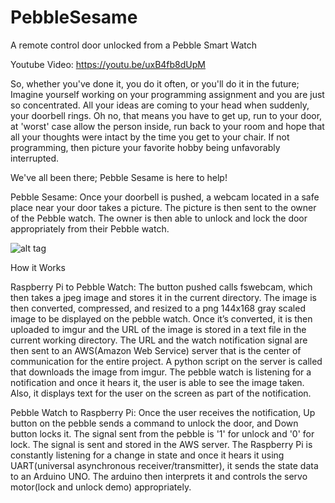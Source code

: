 # PebbleSesame
A remote control door unlocked from a Pebble Smart Watch

Youtube Video: https://youtu.be/uxB4fb8dUpM

So, whether you've done it, you do it often, or you'll do it in the future; Imagine yourself working on your programming assignment and you are just so concentrated. All your ideas are coming to your head when suddenly, your doorbell rings. Oh no, that means you have to get up, run to your door, at 'worst' case allow the person inside, run back to your room and hope that all your thoughts were intact by the time you get to your chair. If not programming, then picture your favorite hobby being unfavorably interrupted. 

We've all been there; Pebble Sesame is here to help!

Pebble Sesame:
Once your doorbell is pushed, a webcam located in a safe place near your door takes a picture. The picture is then sent to the owner of the Pebble watch. The owner is then able to unlock and lock the door appropriately from their Pebble watch.

![alt tag](http://i.imgur.com/wh1R9xb.jpg)

How it Works

Raspberry Pi to Pebble Watch:
The button pushed calls fswebcam, which then takes a jpeg image and stores it in the current directory. The image is then converted, compressed, and resized to a png 144x168 gray scaled image to be displayed on the pebble watch. Once it’s converted, it is then uploaded to imgur and the URL of the image is stored in a text file in the current working directory. The URL and the watch notification signal are then sent to an AWS(Amazon Web Service) server that is the center of communication for the entire project. A python script on the server is called that downloads the image from imgur. The pebble watch is listening for a notification and once it hears it, the user is able to see the image taken. Also, it displays text for the user on the screen as part of the notification. 

Pebble Watch to Raspberry Pi:
Once the user receives the notification, Up button on the pebble sends a command to unlock the door, and Down button locks it. The signal sent from the pebble is '1' for unlock and '0' for lock. The signal is sent and stored in the AWS server. The Raspberry Pi is constantly listening for a change in state and once it hears it using UART(universal asynchronous receiver/transmitter), it sends the state data to an Arduino UNO. The arduino then interprets it and controls the servo motor(lock and unlock demo) appropriately.
